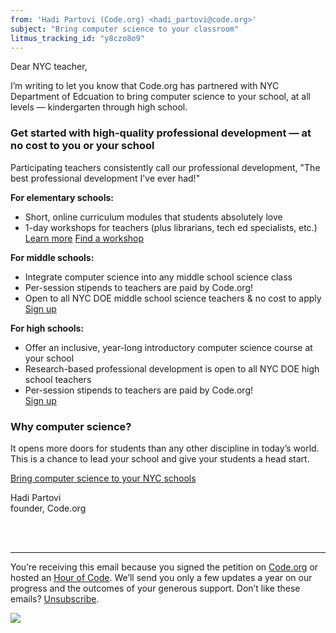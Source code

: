```yaml
---
from: 'Hadi Partovi (Code.org) <hadi_partovi@code.org>'
subject: "Bring computer science to your classroom"
litmus_tracking_id: "y8czo8o9"
---
```


Dear NYC teacher, 

I’m writing to let you know that Code.org has partnered with NYC Department of Edcuation to bring computer science to your school, at all levels — kindergarten through high school. 

### Get started with high-quality professional development — at no cost to you or your school

Participating teachers consistently call our professional development, "The best professional development I've ever had!"

**For elementary schools:**

- Short, online curriculum modules that students absolutely love
- 1-day workshops for teachers (plus librarians, tech ed specialists, etc.)<br />
[Learn more](http://code.org/educate/nyc/)
[Find a workshop](https://code.org/professional-development-workshops/)

**For middle schools:**

- Integrate computer science into any middle school science class
- Per-session stipends to teachers are paid by Code.org!
- Open to all NYC DOE middle school science teachers & no cost to apply<br />
[Sign up](https://code.org/educate/nyc/)

**For high schools:**

- Offer an inclusive, year-long introductory computer science course at your school
- Research-based professional development is open to all NYC DOE high school teachers
- Per-session stipends to teachers are paid by Code.org!<br />
[Sign up](https://code.org/educate/nyc/)

### Why computer science?

It opens more doors for students than any other discipline in today’s world. This is a chance to lead your school and give your students a head start.

[Bring computer science to your NYC schools](https://code.org/educate/nyc/)


Hadi Partovi<br />
founder, Code.org




<br />
<br />

<hr/>

You’re receiving this email because you signed the petition on [Code.org](https://code.org/) or hosted an [Hour of Code](http://hourofcode.com). We’ll send you only a few updates a year on our progress and the outcomes of your generous support. Don’t like these emails? [Unsubscribe](<%= unsubscribe_link %>).

![](<%= tracking_pixel %>)

